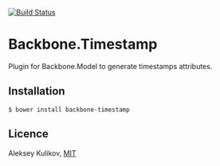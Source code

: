 [![Build Status](https://secure.travis-ci.org/ask11/backbone-timestamp.png?branch=master)](https://travis-ci.org/ask11/backbone-timestamp)

# Backbone.Timestamp

  Plugin for Backbone.Model to generate timestamps attributes.

## Installation

    $ bower install backbone-timestamp

## Licence

  Aleksey Kulikov, [MIT](http://ask11.mit-license.org/)
